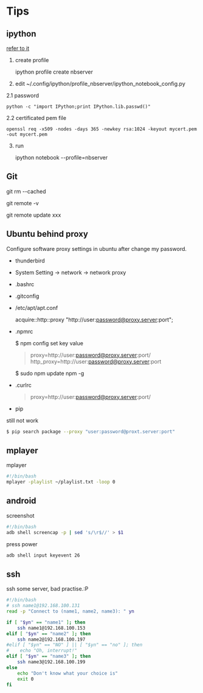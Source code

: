 # Tips

## ipython

[refer to it](http://www.windowsazure.cn/zh-cn/develop/python/tutorials/ipython-notebook/)

1. create profile

    ipython profile create nbserver

2. edit ~/.config/ipython/profile\_nbserver/ipython\_notebook\_config.py

2.1 password

    python -c "import IPython;print IPython.lib.passwd()"

2.2 certificated pem file

    openssl req -x509 -nodes -days 365 -newkey rsa:1024 -keyout mycert.pem -out mycert.pem

3. run

    ipython notebook --profile=nbserver

## Git

git rm --cached <file>

git remote -v

git remote update xxx

## Ubuntu behind proxy

Configure software proxy settings in ubuntu after change my password.

* thunderbird
* System Setting -> network -> network proxy
* .bashrc
* .gitconfig
* /etc/apt/apt.conf

    acquire::http::proxy "http://user:password@proxy.server:port";

* .npmrc

    $ npm config set key value

    > proxy=http://user:password@proxy.server:port/
    > http_proxy=http://user:password@proxy.server:port

    $ sudo npm update npm -g

* .curlrc

    > proxy=http://user:password@proxy.server:port/

* pip

still not work

```bash
$ pip search package --proxy "user:password@proxt.server:port"
```

## mplayer

mplayer

```bash
#!/bin/bash
mplayer -playlist ~/playlist.txt -loop 0
```

## android

screenshot

```bash
#!/bin/bash
adb shell screencap -p | sed 's/\r$//' > $1
```

press power

```bash
adb shell input keyevent 26
```

## ssh

ssh some server, bad practise.:P

```bash
#!/bin/bash
# ssh name1@192.168.100.131
read -p "Connect to (name1, name2, name3): " yn

if [ "$yn" == "name1" ]; then
    ssh name1@192.168.100.153
elif [ "$yn" == "name2" ]; then
    ssh name2@192.168.100.197
#elif [ "$yn" == "NO" ] || [ "$yn" == "no" ]; then
#    echo "Oh, interrupt!"
elif [ "$yn" == "name3" ]; then
    ssh name3@192.168.100.199
else
    echo "Don't know what your choice is"
    exit 0
fi
```

##
